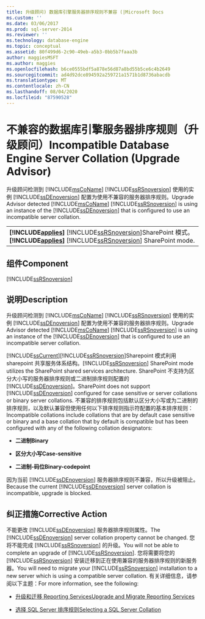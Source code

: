 ```yaml
---
title: 升级顾问) 数据库引擎服务器排序规则不兼容 (|Microsoft Docs
ms.custom: ''
ms.date: 03/06/2017
ms.prod: sql-server-2014
ms.reviewer: ''
ms.technology: database-engine
ms.topic: conceptual
ms.assetid: 80f499d6-2c90-49eb-a5b3-0bb5b7faaa3b
author: maggiesMSFT
ms.author: maggies
ms.openlocfilehash: b6ce0555bdf5a878e56d87a8bd55b5ce6c4b2649
ms.sourcegitcommit: ad4d92dce894592a259721a1571b1d8736abacdb
ms.translationtype: MT
ms.contentlocale: zh-CN
ms.lasthandoff: 08/04/2020
ms.locfileid: "87590528"
---
```

# <a name="incompatible-database-engine-server-collation-upgrade-advisor"></a><span data-ttu-id="c42c3-102">不兼容的数据库引擎服务器排序规则（升级顾问）</span><span class="sxs-lookup"><span data-stu-id="c42c3-102">Incompatible Database Engine Server Collation (Upgrade Advisor)</span></span>
  <span data-ttu-id="c42c3-103">升级顾问检测到 [!INCLUDE[msCoName](../../includes/msconame-md.md)] [!INCLUDE[ssRSnoversion](../../includes/ssrsnoversion-md.md)] 使用的实例 [!INCLUDE[ssDEnoversion](../../includes/ssdenoversion-md.md)] 配置为使用不兼容的服务器排序规则。</span><span class="sxs-lookup"><span data-stu-id="c42c3-103">Upgrade Advisor detected [!INCLUDE[msCoName](../../includes/msconame-md.md)] [!INCLUDE[ssRSnoversion](../../includes/ssrsnoversion-md.md)] is using an instance of the [!INCLUDE[ssDEnoversion](../../includes/ssdenoversion-md.md)] that is configured to use an incompatible server collation.</span></span>  
  
||  
|-|  
|<span data-ttu-id="c42c3-104">**[!INCLUDE[applies](../../includes/applies-md.md)]**  [!INCLUDE[ssRSnoversion](../../includes/ssrsnoversion-md.md)]SharePoint 模式。</span><span class="sxs-lookup"><span data-stu-id="c42c3-104">**[!INCLUDE[applies](../../includes/applies-md.md)]**  [!INCLUDE[ssRSnoversion](../../includes/ssrsnoversion-md.md)] SharePoint mode.</span></span>|  
  
## <a name="component"></a><span data-ttu-id="c42c3-105">组件</span><span class="sxs-lookup"><span data-stu-id="c42c3-105">Component</span></span>  
 [!INCLUDE[ssRSnoversion](../../includes/ssrsnoversion-md.md)]  
  
## <a name="description"></a><span data-ttu-id="c42c3-106">说明</span><span class="sxs-lookup"><span data-stu-id="c42c3-106">Description</span></span>  
 <span data-ttu-id="c42c3-107">升级顾问检测到 [!INCLUDE[msCoName](../../includes/msconame-md.md)] [!INCLUDE[ssRSnoversion](../../includes/ssrsnoversion-md.md)] 使用的实例 [!INCLUDE[ssDEnoversion](../../includes/ssdenoversion-md.md)] 配置为使用不兼容的服务器排序规则。</span><span class="sxs-lookup"><span data-stu-id="c42c3-107">Upgrade Advisor detected [!INCLUDE[msCoName](../../includes/msconame-md.md)] [!INCLUDE[ssRSnoversion](../../includes/ssrsnoversion-md.md)] is using an instance of the [!INCLUDE[ssDEnoversion](../../includes/ssdenoversion-md.md)] that is configured to use an incompatible server collation.</span></span>  
  
 [!INCLUDE[ssCurrent](../../includes/sscurrent-md.md)]<span data-ttu-id="c42c3-108">[!INCLUDE[ssRSnoversion](../../includes/ssrsnoversion-md.md)]Sharepoint 模式利用 sharepoint 共享服务体系结构。</span><span class="sxs-lookup"><span data-stu-id="c42c3-108">[!INCLUDE[ssRSnoversion](../../includes/ssrsnoversion-md.md)] SharePoint mode utilizes the SharePoint shared services architecture.</span></span> <span data-ttu-id="c42c3-109">SharePoint 不支持为区分大小写的服务器排序规则或二进制排序规则配置的 [!INCLUDE[ssDEnoversion](../../includes/ssdenoversion-md.md)]。</span><span class="sxs-lookup"><span data-stu-id="c42c3-109">SharePoint does not support [!INCLUDE[ssDEnoversion](../../includes/ssdenoversion-md.md)] configured for case sensitive or server collations or binary server collations.</span></span> <span data-ttu-id="c42c3-110">不兼容的排序规则包括默认区分大小写或为二进制的排序规则，以及默认兼容但使用任何以下排序规则指示符配置的基本排序规则：</span><span class="sxs-lookup"><span data-stu-id="c42c3-110">Incompatible collations include collations that are by default case sensitive or binary and a base collation that by default is compatible but has been configured with any of the following collation designators:</span></span>  
  
-   <span data-ttu-id="c42c3-111">**二进制**</span><span class="sxs-lookup"><span data-stu-id="c42c3-111">**Binary**</span></span>  
  
-   <span data-ttu-id="c42c3-112">**区分大小写**</span><span class="sxs-lookup"><span data-stu-id="c42c3-112">**Case-sensitive**</span></span>  
  
-   <span data-ttu-id="c42c3-113">**二进制-码位**</span><span class="sxs-lookup"><span data-stu-id="c42c3-113">**Binary-codepoint**</span></span>  
  
 <span data-ttu-id="c42c3-114">因为当前 [!INCLUDE[ssDEnoversion](../../includes/ssdenoversion-md.md)] 服务器排序规则不兼容，所以升级被阻止。</span><span class="sxs-lookup"><span data-stu-id="c42c3-114">Because the current [!INCLUDE[ssDEnoversion](../../includes/ssdenoversion-md.md)] server collation is incompatible, upgrade is blocked.</span></span>  
  
## <a name="corrective-action"></a><span data-ttu-id="c42c3-115">纠正措施</span><span class="sxs-lookup"><span data-stu-id="c42c3-115">Corrective Action</span></span>  
 <span data-ttu-id="c42c3-116">不能更改 [!INCLUDE[ssDEnoversion](../../includes/ssdenoversion-md.md)] 服务器排序规则属性。</span><span class="sxs-lookup"><span data-stu-id="c42c3-116">The [!INCLUDE[ssDEnoversion](../../includes/ssdenoversion-md.md)] server collation property cannot be changed.</span></span> <span data-ttu-id="c42c3-117">您将不能完成 [!INCLUDE[ssRSnoversion](../../includes/ssrsnoversion-md.md)] 的升级。</span><span class="sxs-lookup"><span data-stu-id="c42c3-117">You will not be able to complete an upgrade of [!INCLUDE[ssRSnoversion](../../includes/ssrsnoversion-md.md)].</span></span> <span data-ttu-id="c42c3-118">您将需要将您的 [!INCLUDE[ssRSnoversion](../../includes/ssrsnoversion-md.md)] 安装迁移到正在使用兼容的服务器排序规则的新服务器。</span><span class="sxs-lookup"><span data-stu-id="c42c3-118">You will need to migrate your [!INCLUDE[ssRSnoversion](../../includes/ssrsnoversion-md.md)] installation to a new server which is using a compatible server collation.</span></span> <span data-ttu-id="c42c3-119">有关详细信息，请参阅以下主题：</span><span class="sxs-lookup"><span data-stu-id="c42c3-119">For more information, see the following:</span></span>  
  
-   [<span data-ttu-id="c42c3-120">升级和迁移 Reporting Services</span><span class="sxs-lookup"><span data-stu-id="c42c3-120">Upgrade and Migrate Reporting Services</span></span>](https://go.microsoft.com/fwlink/?LinkId=233227)  
  
-   [<span data-ttu-id="c42c3-121">选择 SQL Server 排序规则</span><span class="sxs-lookup"><span data-stu-id="c42c3-121">Selecting a SQL Server Collation</span></span>](https://go.microsoft.com/fwlink/?LinkId=233226)  
  
  
